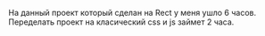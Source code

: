 На данный проект который сделан на Rect у меня ушло 6 часов.
Переделать проект на класический css и js займет 2 часа.
